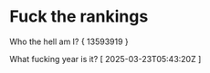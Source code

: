 # Fuck the rankings

Who the hell am I?
{ 13593919 }

What fucking year is it?
[ 2025-03-23T05:43:20Z ]
